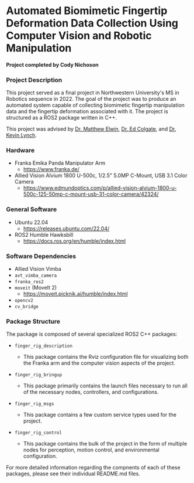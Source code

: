 # Automated Biomimetic Fingertip Deformation Data Collection Using Computer Vision and Robotic Manipulation

#### Project completed by Cody Nichoson

### Project Description
This project served as a final project in Northwestern University's MS in Robotics sequence in 2022. The goal of the project was to produce an automated system capable of collecting biomimetic fingertip manipulation data and the fingertip deformation associated with it. The project is structured as a ROS2 package written in C++.

This project was advised by [Dr. Matthew Elwin](https://robotics.northwestern.edu/people/profiles/faculty/elwin-matt.html), [Dr. Ed Colgate](https://www.mccormick.northwestern.edu/research-faculty/directory/profiles/colgate-edward.html), and [Dr. Kevin Lynch](https://www.mccormick.northwestern.edu/research-faculty/directory/profiles/lynch-kevin.html).

### Hardware
* Franka Emika Panda Manipulator Arm
  * https://www.franka.de/
* Allied Vision Alvium 1800 U-500c, 1/2.5" 5.0MP C-Mount, USB 3.1 Color Camera
  * https://www.edmundoptics.com/p/allied-vision-alvium-1800-u-500c-125-50mp-c-mount-usb-31-color-camera/42324/

### General Software
* Ubuntu 22.04
  * https://releases.ubuntu.com/22.04/
* ROS2 Humble Hawksbill
  * https://docs.ros.org/en/humble/index.html
  
### Software Dependencies
* Allied Vision Vimba
* `avt_vimba_camera`
* `franka_ros2`
* `moveit` (MoveIt 2)
  * https://moveit.picknik.ai/humble/index.html
* `opencv2`
* `cv_bridge`

### Package Structure
The package is composed of several specialized ROS2 C++ packages:

* `finger_rig_description`
  * This package contains the Rviz configuration file for visualizing both the Franka arm and the computer vision aspects of the project.

* `finger_rig_bringup`
  * This package primarily contains the launch files necessary to run all of the necessary nodes, controllers, and configurations.

* `finger_rig_msgs`
  * This package contains a few custom service types used for the project.

* `finger_rig_control`
  * This package contains the bulk of the project in the form of multiple nodes for perception, motion control, and environmental configuration.
  
For more detailed information regarding the compnents of each of these packages, please see their individual README.md files.
